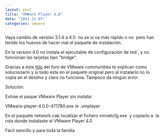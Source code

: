 ```yaml
---
layout: post
title: "VMWare Player 4.0"
date: "2011-11-07"
categories: vmware
---
```


Vaya cambio de versión 3.1.4 a 4.0  no se si va más rápido o no  pero han tenido los huevos de hacer mal el paquete de instalación.

En la version 4.0 no instala el ejecutable de configuración de red , y no funcionan las tarjetas tipo "bridge".

Gracias a este [hilo](https://communities.vmware.com/message/1842454 "VMware Player 4.0 no funciona la red en Bridge") del foro de VMware communities te explican como solucionarlo y si todo esta en el paquete original pero al instalarlo no lo copia en el destino y claro no funciona. Tampoco da ningún error.

Solución:

Extrae el paque VMware Player sin instalar

VMware-player-4.0.0-471780.exe /e .vmplayer

En el paquete network.cab localizar el fichero vmnetcfg.exe  y copiarlo a  la ruta donde instalaste el VMware Player 4.0

Fácil sencillo y para toda la familia
